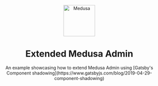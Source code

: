 <p align="center">
  <a href="https://www.medusa-commerce.com">
    <img alt="Medusa" src="https://user-images.githubusercontent.com/7554214/129161578-19b83dc8-fac5-4520-bd48-53cba676edd2.png" width="100" />
  </a>
</p>
<h1 align="center">
  Extended Medusa Admin
</h1>

<p align="center">
  An example showcasing how to extend Medusa Admin using [Gatsby's Component shadowing](https://www.gatsbyjs.com/blog/2019-04-29-component-shadowing)
</p>
